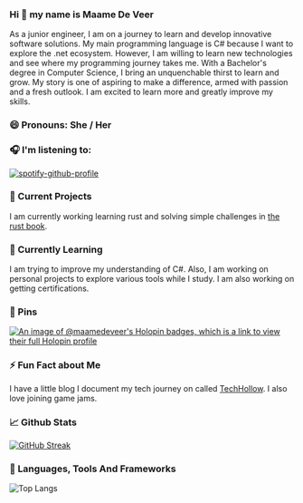 ### Hi 👋 my name is Maame De Veer
<!--**maame-deveer/maame-deveer** is a ✨ _special_ ✨ repository because its `README.md` (this file) appears on your GitHub profile.-->
As a junior engineer, I am on a journey to learn and develop innovative software solutions. My main programming language is C# because I want to explore the .net ecosystem. However, I am willing to learn new technologies and see where my programming journey takes me. With a Bachelor's degree in Computer Science, I bring an unquenchable thirst to learn and grow. My story is one of aspiring to make a difference, armed with passion and a fresh outlook. I am excited to learn more and greatly improve my skills.

### 😄 Pronouns: She / Her

### 🎧 I'm listening to:

[![spotify-github-profile](https://spotify-github-profile.kittinanx.com/api/view.svg?uid=31qn262muj5qc3mujeaordovnkpu&cover_image=true&theme=default&show_offline=true&background_color=121212&interchange=false&bar_color_cover=true)](https://github.com/maame/spotify-github-profile)

### 🔭 Current Projects

I am currently working learning rust and solving simple challenges in [the rust book](https://rust-book.cs.brown.edu/).

### 🌱 Currently Learning

I am trying to improve my understanding of C#. Also, I am working on personal projects to explore various tools while I study. I am also working on getting certifications.

### 📌 Pins

[![An image of @maamedeveer's Holopin badges, which is a link to view their full Holopin profile](https://holopin.me/maamedeveer)](https://holopin.io/@maamedeveer)

### ⚡ Fun Fact about Me
 I have a little blog I document my tech journey on called [TechHollow](https://maame-deveer.github.io/techhollow/). I also love joining game jams.

### 📈 Github Stats

[![GitHub Streak](https://github-readme-streak-stats.herokuapp.com?user=maame-deveer&theme=cobalt&mode=weekly)](https://git.io/streak-stats)

### 🔨 Languages, Tools And Frameworks

![Top Langs](https://github-readme-stats.vercel.app/api/top-langs/?username=maame-deveer&hide_progress=true)

